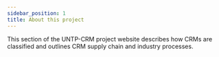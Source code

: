 ```yaml
---
sidebar_position: 1
title: About this project
---
```


This section of the UNTP-CRM project website describes how CRMs are classified and outlines CRM supply chain and industry processes.
